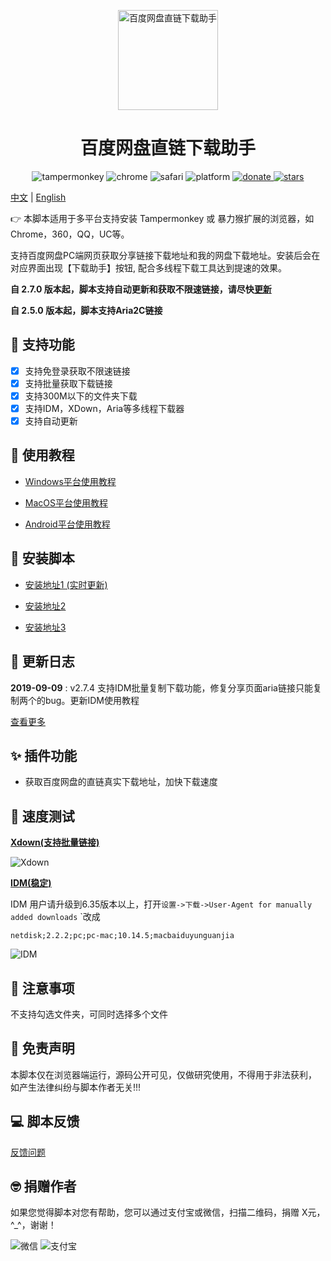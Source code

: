 <p align="center">
  <a href="https://www.baiduyun.wiki">
    <img width="160" src="https://raw.githubusercontent.com/syhyz1990/baiduyun/master/logo.png" alt="百度网盘直链下载助手">
  </a>
</p>

<h1 align="center">百度网盘直链下载助手</h1>

<p align="center">
  <img src="https://img.shields.io/badge/tamperMonkey-v4.8-brightgreen.svg" alt="tampermonkey">
  <img src="https://img.shields.io/badge/chrome%20x64-v76.0-brightgreen.svg" alt="chrome">
  <img src="https://img.shields.io/badge/safari%20-v12.0-brightgreen.svg" alt="safari">
  <img src="https://img.shields.io/badge/platform-Windows%20%7C%20Mac%20%7C%20Android-blue.svg" alt="platform">
  <a href="https://www.baiduyun.wiki/zh-cn/donate.html">
    <img src="https://img.shields.io/badge/%24-donate-ff69b4.svg" alt="donate">
  </a>
  <a href="https://github.com/syhyz1990/baiduyun">
    <img src="https://img.shields.io/badge/Star-9k+-yellow.svg?style=social&logo=github" alt="stars">
  </a>
</p>

[中文](README.md) | [English](README_EN.md)

👉 本脚本适用于多平台支持安装 Tampermonkey 或 暴力猴扩展的浏览器，如Chrome，360，QQ，UC等。

支持百度网盘PC端网页获取分享链接下载地址和我的网盘下载地址。安装后会在对应界面出现【下载助手】按钮, 配合多线程下载工具达到提速的效果。

**自 2.7.0 版本起，脚本支持自动更新和获取不限速链接，请尽快[更新](https://www.baiduyun.wiki/baiduyun.user.js)**

**自 2.5.0 版本起，脚本支持Aria2C链接**

## 🔧 支持功能
  - [x] 支持免登录获取不限速链接
  - [x] 支持批量获取下载链接
  - [x] 支持300M以下的文件夹下载
  - [x] 支持IDM，XDown，Aria等多线程下载器
  - [x] 支持自动更新

## 📖 使用教程

- [Windows平台使用教程](https://www.baiduyun.wiki/zh-cn/windows.html)

- [MacOS平台使用教程](https://www.baiduyun.wiki/zh-cn/mac.html)

- [Android平台使用教程](https://www.baiduyun.wiki/zh-cn/android.html)

## 💽 安装脚本

- [安装地址1 (实时更新)](https://www.baiduyun.wiki/baiduyun.user.js)

- [安装地址2](https://github.com/syhyz1990/baiduyun/raw/master/baiduyun.user.js)

- [安装地址3](https://openuserjs.org/scripts/syhyz1990/百度网盘直链下载助手)

## 🔔 更新日志

**2019-09-09** : v2.7.4 支持IDM批量复制下载功能，修复分享页面aria链接只能复制两个的bug。更新IDM使用教程

[查看更多](https://www.baiduyun.wiki/zh-cn/changelog.html)

## ✨ 插件功能
- 获取百度网盘的直链真实下载地址，加快下载速度

## 🚀 速度测试

**[Xdown(支持批量链接)](http://pan.baiduyun.wiki/down)**

![Xdown](https://i.loli.net/2019/08/18/l4DzJh3Zvr8Osmt.gif)

**[IDM(稳定)](http://pan.baiduyun.wiki/down)**

IDM 用户请升级到6.35版本以上，打开`设置->下载->User-Agent for manually added downloads` `改成
```text
netdisk;2.2.2;pc;pc-mac;10.14.5;macbaiduyunguanjia
```

![IDM](https://i.loli.net/2019/05/04/5ccc6d8156d75.gif)

## 👻 注意事项
不支持勾选文件夹，可同时选择多个文件

## 📜 免责声明 
本脚本仅在浏览器端运行，源码公开可见，仅做研究使用，不得用于非法获利， 如产生法律纠纷与脚本作者无关!!!

## 💻 脚本反馈
[反馈问题](https://github.com/syhyz1990/baiduyun/issues)

## 🤓 捐赠作者
如果您觉得脚本对您有帮助，您可以通过支付宝或微信，扫描二维码，捐赠 X元，^_^，谢谢！
 
![微信](https://i.loli.net/2019/05/04/5ccc6d088bc31.jpg) ![支付宝](https://i.loli.net/2019/05/04/5ccc6d08a22f7.jpg)
